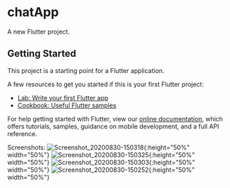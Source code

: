 # chatApp

A new Flutter project.

## Getting Started

This project is a starting point for a Flutter application.

A few resources to get you started if this is your first Flutter project:

- [Lab: Write your first Flutter app](https://flutter.dev/docs/get-started/codelab)
- [Cookbook: Useful Flutter samples](https://flutter.dev/docs/cookbook)

For help getting started with Flutter, view our
[online documentation](https://flutter.dev/docs), which offers tutorials,
samples, guidance on mobile development, and a full API reference.

Screenshots:
![Screenshot_20200830-150318](https://user-images.githubusercontent.com/46296762/91656106-a0808e00-ead3-11ea-9784-70dc3b6b86d7.jpg){:height="50%" width="50%"}
![Screenshot_20200830-150325](https://user-images.githubusercontent.com/46296762/91656126-c9088800-ead3-11ea-8ad3-77261adbf285.jpg){:height="50%" width="50%"}
![Screenshot_20200830-150303](https://user-images.githubusercontent.com/46296762/91656130-d02f9600-ead3-11ea-9329-55c711118514.jpg){:height="50%" width="50%"}
![Screenshot_20200830-150252](https://user-images.githubusercontent.com/46296762/91656132-d6257700-ead3-11ea-95e0-44ec42b7c157.jpg){:height="50%" width="50%"}
